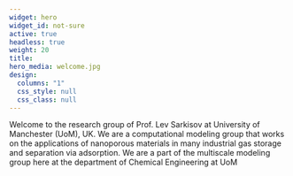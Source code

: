 ```yaml
---
widget: hero
widget_id: not-sure
active: true
headless: true
weight: 20
title: 
hero_media: welcome.jpg
design:
  columns: "1"
  css_style: null
  css_class: null
---
```


Welcome to the research group of Prof. Lev Sarkisov at University of Manchester (UoM), UK. We are a computational modeling group that works on the applications of nanoporous materials in many industrial gas storage and separation via adsorption. We are a part of the multiscale modeling group here at the department of Chemical Engineering at UoM
